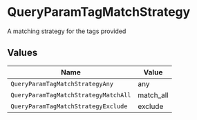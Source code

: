 # QueryParamTagMatchStrategy

A matching strategy for the tags provided


## Values

| Name                                 | Value                                |
| ------------------------------------ | ------------------------------------ |
| `QueryParamTagMatchStrategyAny`      | any                                  |
| `QueryParamTagMatchStrategyMatchAll` | match_all                            |
| `QueryParamTagMatchStrategyExclude`  | exclude                              |